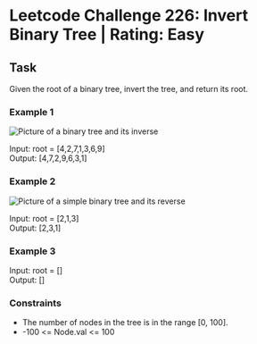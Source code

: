 # Leetcode Challenge 226: Invert Binary Tree | Rating: Easy

## Task

Given the root of a binary tree, invert the tree, and return its root.

### Example 1

![Picture of a binary tree and its inverse](https://assets.leetcode.com/uploads/2021/03/14/invert1-tree.jpg)

Input: root = [4,2,7,1,3,6,9]  
Output: [4,7,2,9,6,3,1]

### Example 2

![Picture of a simple binary tree and its reverse](https://assets.leetcode.com/uploads/2021/03/14/invert2-tree.jpg)

Input: root = [2,1,3]  
Output: [2,3,1]

### Example 3

Input: root = []  
Output: []

### Constraints

- The number of nodes in the tree is in the range [0, 100].
- -100 <= Node.val <= 100
